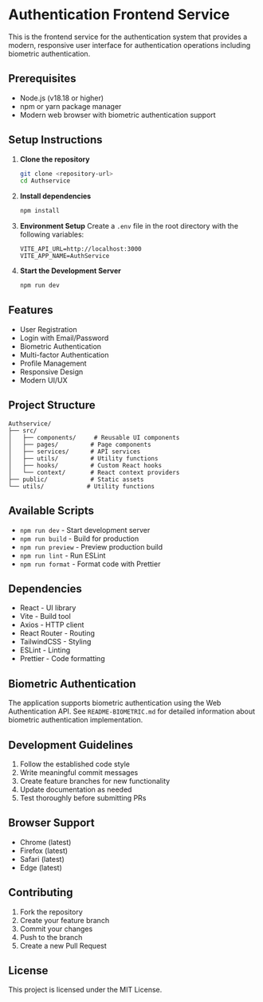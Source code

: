 # Authentication Frontend Service

This is the frontend service for the authentication system that provides a modern, responsive user interface for authentication operations including biometric authentication.

## Prerequisites

- Node.js (v18.18 or higher)
- npm or yarn package manager
- Modern web browser with biometric authentication support

## Setup Instructions

1. **Clone the repository**
   ```bash
   git clone <repository-url>
   cd Authservice
   ```

2. **Install dependencies**
   ```bash
   npm install
   ```

3. **Environment Setup**
   Create a `.env` file in the root directory with the following variables:
   ```
   VITE_API_URL=http://localhost:3000
   VITE_APP_NAME=AuthService
   ```

4. **Start the Development Server**
   ```bash
   npm run dev
   ```

## Features

- User Registration
- Login with Email/Password
- Biometric Authentication
- Multi-factor Authentication
- Profile Management
- Responsive Design
- Modern UI/UX

## Project Structure

```
Authservice/
├── src/
│   ├── components/     # Reusable UI components
│   ├── pages/         # Page components
│   ├── services/      # API services
│   ├── utils/         # Utility functions
│   ├── hooks/         # Custom React hooks
│   └── context/       # React context providers
├── public/            # Static assets
└── utils/            # Utility functions
```

## Available Scripts

- `npm run dev` - Start development server
- `npm run build` - Build for production
- `npm run preview` - Preview production build
- `npm run lint` - Run ESLint
- `npm run format` - Format code with Prettier

## Dependencies

- React - UI library
- Vite - Build tool
- Axios - HTTP client
- React Router - Routing
- TailwindCSS - Styling
- ESLint - Linting
- Prettier - Code formatting

## Biometric Authentication

The application supports biometric authentication using the Web Authentication API. See `README-BIOMETRIC.md` for detailed information about biometric authentication implementation.

## Development Guidelines

1. Follow the established code style
2. Write meaningful commit messages
3. Create feature branches for new functionality
4. Update documentation as needed
5. Test thoroughly before submitting PRs

## Browser Support

- Chrome (latest)
- Firefox (latest)
- Safari (latest)
- Edge (latest)

## Contributing

1. Fork the repository
2. Create your feature branch
3. Commit your changes
4. Push to the branch
5. Create a new Pull Request

## License

This project is licensed under the MIT License.
